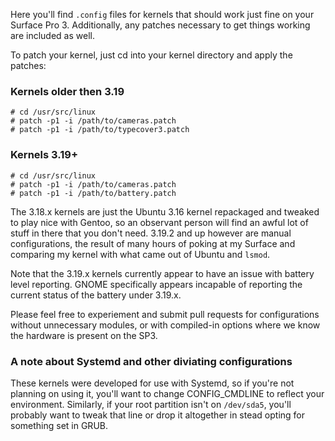 Here you'll find `.config` files for kernels that should work just fine on your
Surface Pro 3.  Additionally, any patches necessary to get things working are
included as well.

To patch your kernel, just cd into your kernel directory and apply the patches:

### Kernels older then 3.19

    # cd /usr/src/linux
    # patch -p1 -i /path/to/cameras.patch
    # patch -p1 -i /path/to/typecover3.patch

### Kernels 3.19+

    # cd /usr/src/linux
    # patch -p1 -i /path/to/cameras.patch
    # patch -p1 -i /path/to/battery.patch

The 3.18.x kernels are just the Ubuntu 3.16 kernel repackaged and tweaked
to play nice with Gentoo, so an observant person will find an awful lot of
stuff in there that you don't need.  3.19.2 and up however are manual
configurations, the result of many hours of poking at my Surface and comparing
my kernel with what came out of Ubuntu and `lsmod`.

Note that the 3.19.x kernels currently appear to have an issue with battery
level reporting.  GNOME specifically appears incapable of reporting the current
status of the battery under 3.19.x.

Please feel free to experiement and submit pull requests for configurations
without unnecessary modules, or with compiled-in options where we know the
hardware is present on the SP3.

### A note about Systemd and other diviating configurations

These kernels were developed for use with Systemd, so if you're not planning
on using it, you'll want to change CONFIG_CMDLINE to reflect your environment.
Similarly, if your root partition isn't on `/dev/sda5`, you'll probably want
to tweak that line or drop it altogether in stead opting for something set in
GRUB.

